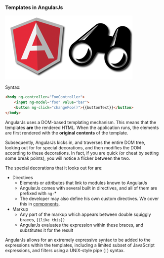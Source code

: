 ### Templates in AngularJs

![Views in AngularJs](/img/angularjs-view.png)

Syntax:

```html
<body ng-controller="FooController">
    <input ng-model="foo" value="bar">
    <button ng-click="changeFoo()">{{buttonText}}</button>
</body>
```

AngularJs uses a DOM-based templating mechanism.
This means that the templates **are** the rendered HTML.
When the application runs, the elements are first rendered with
the **original contents** of the template.

Subsequently, AngularJs kicks in, and traverses the entire DOM tree,
looking out for for special decorations,
and then modifies the DOM according to these decorations.
In fact, if you are quick (or cheat by setting some break points),
you will notice a flicker between the two.

The special decorations that it looks out for are:

- Directives
    - Elements or attributes that link to modules known to AngularJs
    - AngularJs comes with several built in directives,
      and all of them are prefixed with `ng-`\*
    - The developer may also define his own custom directives.
      We cover this  in [components](/components/components-angularjs-directives.html).
- Markup
    - Any part of the markup which appears between double squiggly braces,
      `{{like this}}`
    - AngularJs evaluates the expression within these braces,
      and substitutes it for the result

AngularJs allows for an extremely expressive syntax to be added to the
expressions within the templates,
including a limited subset of JavaScript expressions,
and filters using a UNIX-style pipe (`|`) syntax.
